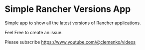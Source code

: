 # Simple Rancher Versions App

Simple app to show all the latest versions of Rancher applications.

Feel Free to create an issue.

Please subscribe https://www.youtube.com/@clemenko/videos